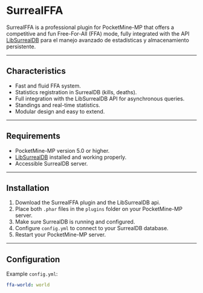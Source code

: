 # SurrealFFA

SurrealFFA is a professional plugin for PocketMine-MP that offers a competitive and fun Free-For-All (FFA) mode, fully integrated with the API [LibSurrealDB](https://github.com/NathaLMV/LibSurrealDB) para el manejo avanzado de estadísticas y almacenamiento persistente.

---

## Characteristics
- Fast and fluid FFA system.
- Statistics registration in SurrealDB (kills, deaths).
- Full integration with the LibSurrealDB API for asynchronous queries.
- Standings and real-time statistics.
- Modular design and easy to extend.

---

## Requirements

- PocketMine-MP version 5.0 or higher.
- [LibSurrealDB](https://github.com/NathaLMV/LibSurrealDB) installed and working properly.
- Accessible SurrealDB server.

---

## Installation

1. Download the SurrealFFA plugin and the LibSurrealDB api.
2. Place both `.phar` files in the `plugins` folder on your PocketMine-MP server.
3. Make sure SurrealDB is running and configured.
4. Configure `config.yml` to connect to your SurrealDB database.
5. Restart your PocketMine-MP server.

---

## Configuration

Example `config.yml`:

```yaml
ffa-world: world
```
